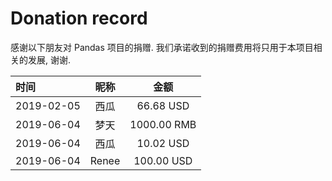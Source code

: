 ﻿Donation record
===============

感谢以下朋友对 Pandas 项目的捐赠.
我们承诺收到的捐赠费用将只用于本项目相关的发展, 谢谢.

时间		| 昵称				| 金额
:----------	| :---------------:	| :-----------:
2019-02-05	| 西瓜				| 66.68 USD
2019-06-04	| 梦天				| 1000.00 RMB
2019-06-04	| 西瓜				| 10.02 USD
2019-06-04	| Renee				| 100.00 USD
